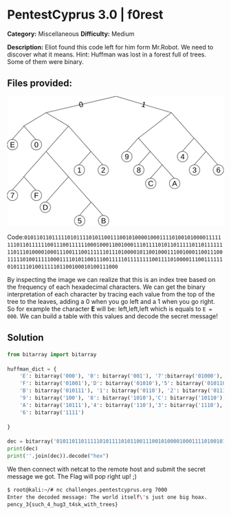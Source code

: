 # PentestCyprus 3.0 | f0rest

**Category:** Miscellaneous **Difficulty:** Medium

**Description:** Eliot found this code left for him form Mr.Robot. We need to discover what it means.
Hint: Huffman was lost in a forest full of trees. Some of them were binary.

## Files provided:
![f0rest](https://github.com/Sikkis/ctf-writeups/blob/master/2017/pentestcyprus3.0/Miscellaneous/f0rest/images/f0rest.svg)

Code:`0101101101111101011110101100111001010000100011110100101000011111111011011111100111001111110001000110010001110111101011011111011011111111011101000010001110011100111111011101000010110010001110010001100111001111101001111100011110101100111001111101111111100111101000011100111111010111101001111101100100010100111000`

By inspecting the image we can realize that this is an index tree based on the frequency of each hexadecimal characters. We can get the binary interpretation of each character by tracing each value from the top of the tree to the leaves, adding a 0 when you go left and a 1 when you go right. So for example the character **E** will be: left,left,left which is equals to `E = 000`. We can build a table with this values and decode the secret message!

## Solution
```python
from bitarray import bitarray

huffman_dict = {
    'E': bitarray('000'), '0': bitarray('001'), '7':bitarray('01000'), 
    'F': bitarray('01001'),'D': bitarray('01010'),'5': bitarray('010110'),
    'B': bitarray('010111'), '1': bitarray('0110'), '2': bitarray('0111'),
    '9': bitarray('100'), '8': bitarray('1010'),'C': bitarray('10110'),
    'A': bitarray('10111'),'4': bitarray('110'),'3': bitarray('1110'),
    '6': bitarray('1111')

}

dec = bitarray('0101101101111101011110101100111001010000100011110100101000011111111011011111100111001111110001000110010001110111101011011111011011111111011101000010001110011100111111011101000010110010001110010001100111001111101001111100011110101100111001111101111111100111101000011100111111010111101001111101100100010100111000').decode(huffman_dict)
print(dec)
print(''.join(dec)).decode("hex")

```
We then connect with netcat to the remote host and submit the secret message we got. The Flag will pop right up! ;)

```bash
$ root@kali:~/# nc challenges.pentestcyprus.org 7000
Enter the decoded message: The world itself\'s just one big hoax.
pency_3{such_4_hug3_t4sk_with_trees}
```